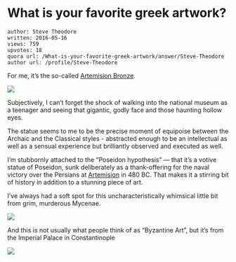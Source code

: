 # What is your favorite greek artwork?

	author: Steve Theodore
	written: 2016-05-16
	views: 759
	upvotes: 18
	quora url: /What-is-your-favorite-greek-artwork/answer/Steve-Theodore
	author url: /profile/Steve-Theodore


For me, it’s the so-called [Artemision Bronze](https://en.wikipedia.org/wiki/Artemision_Bronze).

![](https://qph.fs.quoracdn.net/main-qimg-b59706bd95c522de8015251218fe9e8e-c)

Subjectively, I can’t forget the shock of walking into the national museum as a teenager and seeing that gigantic, godly face and those haunting hollow eyes.

The statue seems to me to be the precise moment of equipoise between the Archaic and the Classical styles - abstracted enough to be an intellectual as well as a sensual experience but brilliantly observed and executed as well.

I’m stubbornly attached to the “Poseidon hypothesis” — that it’s a votive statue of Poseidon, sunk deliberately as a thank-offering for the naval victory over the Persians at [Artemision](http://www.livius.org/articles/place/artemisium/) in 480 BC. That makes it a stirring bit of history in addition to a stunning piece of art.

I’ve always had a soft spot for this uncharacteristically whimsical little bit from grim, murderous Mycenae.

![](https://qph.fs.quoracdn.net/main-qimg-6f7ee45fcd792165d36e0196a16b38c7-c)

And this is not usually what people think of as “Byzantine Art”, but it’s from the Imperial Palace in Constantinople

![](https://qph.fs.quoracdn.net/main-qimg-df7672f03004cec4399705195e665499-c)

